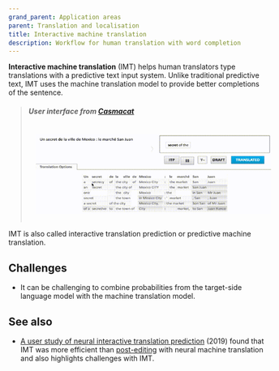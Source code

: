 ```yaml
---
grand_parent: Application areas
parent: Translation and localisation
title: Interactive machine translation
description: Workflow for human translation with word completion
---
```


**Interactive machine translation** (IMT) helps human translators type translations with a predictive text input system.
Unlike traditional predictive text, IMT uses the machine translation model to provide better completions of the sentence.

> ##### User interface from [Casmacat](https://www.casmacat.eu/)
> <img title='Casmacat interactive machine translation user interface' src='/workflows/casmacat_interactive_machine_translation.gif' width='700' style='padding: 1em;' />


IMT is also called interactive translation prediction or predictive machine translation.

## Challenges

- It can be challenging to combine probabilities from the target-side language model with the machine translation model.


## See also

- [A user study of neural interactive translation prediction](https://link.springer.com/article/10.1007/s10590-019-09235-8) (2019) found that IMT was more efficient than [post-editing](post-editing.md) with neural machine translation and also highlights challenges with IMT.
